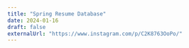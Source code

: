 ```yaml
---
title: "Spring Resume Database"
date: 2024-01-16
draft: false
externalUrl: "https://www.instagram.com/p/C2K8763OoPo/"
---
```

